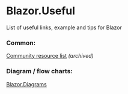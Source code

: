 # Blazor.Useful
List of useful links, example and tips for Blazor


### Common:
[Community resource list](https://github.com/aspnet/Blazor.Docs/blob/master/community.md) *(archived)*

### Diagram / flow charts:
[Blazor.Diagrams](https://blazor-diagrams.zhaytam.com)
